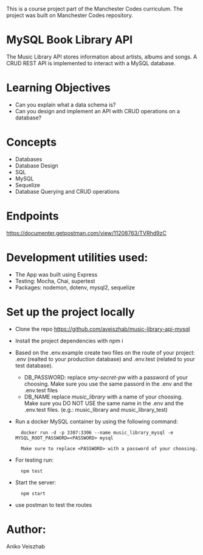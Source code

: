 This is a course project part of the Manchester Codes curriculum. The project was built on Manchester Codes repository.

# MySQL Book Library API

The Music Library API stores information about artists, albums and songs. A CRUD REST API is implemented to interact with a MySQL database.

# Learning Objectives

  * Can you explain what a data schema is?
  * Can you design and implement an API with CRUD operations on a database?

# Concepts

  * Databases
  * Database Design
  * SQL
  * MySQL
  * Sequelize
  * Database Querying and CRUD operations


# Endpoints

https://documenter.getpostman.com/view/11208763/TVRhd9zC

# Development utilities used:

- The App was built using Express
- Testing: Mocha, Chai, supertest
- Packages: nodemon, dotenv, mysql2, sequelize

# Set up the project locally
 * Clone the repo
 https://github.com/aveiszhab/music-library-api-mysql
 * Install the project dependencies with npm i
 * Based on the .env.example create two files on the route of your project: .env (realted to your production database) and .env.test (related to your test database).
    * DB_PASSWORD: replace *smy-secret-pw* with a password of your choosing. Make sure you use the same passord in the .env and the .env.test files
    *   DB_NAME replace *music_library* with a name of your choosing. Make sure you DO NOT USE the same name in the .env and the .env.test files. (e.g.: music_library and music_library_test)
* Run a docker MySQL container by using the following command:

        docker run -d -p 3307:3306 --name music_library_mysql -e MYSQL_ROOT_PASSWORD=<PASSWORD> mysql

        Make sure to replace <PASSWORD> with a password of your choosing.
* For testing run:

        npm test

* Start the server:

        npm start 

* use postman to test the routes

# Author:
Aniko Veiszhab
